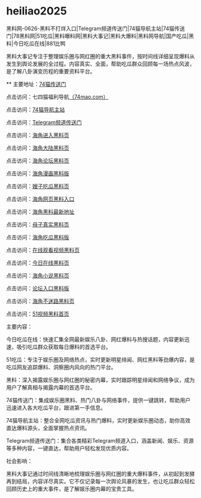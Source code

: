 # heiliao2025
黑料网-0626-黑料不打烊入口|Telegram频道传送门|74猫导航主站|74猫传送门|78黑料网|51吃瓜|黑料曝料网|黑料大事记|黑料大爆料|黑料网导航|国产吃瓜|黑料|今日吃瓜在线|881比鸭

黑料大事记专注于整理娱乐圈与网红圈的重大黑料事件，按时间线详细呈现爆料从发生到舆论发展的全过程。内容真实、全面，帮助吃瓜群众回顾每一场热点风波，是了解八卦演变历程的重要资料平台。

** 主要地址：<a href="https://74mao.com/">74猫传送门</a>

点击访问：七四猫福利导航<a href="https://74mao.com/">（74mao.com）</a>

点击访问：<a href="https://74mao.com/">74猫导航主站</a>

点击访问：<a href="https://74mao.com/">Telegram频道传送门</a>

点击访问：<a href="https://hj-923.pages.dev/">海角进入黑料页</a>  

点击访问：<a href="https://hj-924.pages.dev/">海角大陆黑料页</a>  

点击访问：<a href="https://hj-925.pages.dev/">海角论坛黑料页</a>  

点击访问：<a href="https://hj-926.pages.dev/">海角漫画黑料版</a>  

点击访问：<a href="https://hj-927.pages.dev/">嫂子吃瓜黑料页</a>  

点击访问：<a href="https://hj-931.pages.dev/">海角网页黑料入口</a>  

点击访问：<a href="https://hj-932.pages.dev/">海角黑料最新地址</a>  

点击访问：<a href="https://hj-933.pages.dev/">母子真实黑料页</a>  

点击访问：<a href="https://hj-934.pages.dev/">海角吃瓜黑料版</a>  

点击访问：<a href="https://hj-935.pages.dev/">在线观看视频黑料页</a>  

点击访问：<a href="https://hj-936.pages.dev/">今日在线黑料页</a>  

点击访问：<a href="https://hj-937.pages.dev/">海角小说黑料页</a>  

点击访问：<a href="https://hj-938.pages.dev/">论坛入口黑料版</a>  

点击访问：<a href="https://hj-792.pages.dev/">海角不迷路黑料页</a>  

点击访问：<a href="https://hj-821.pages.dev/">51视频黑料首页</a>  

主要内容：

今日吃瓜在线：快速汇集全网最新娱乐八卦、网红爆料与热搜话题，内容更新迅速，吸引吃瓜群众获取每日爆料的首选平台。

51吃瓜：专注于娱乐圈及网络热点，实时更新明星绯闻、网红黑料等劲爆内容，是吃瓜网友追踪爆料、洞察圈内风向的热门平台。

黑料：深入揭露娱乐圈与网红圈的秘密内幕，实时跟踪明星绯闻和网络争议，成为用户了解真相与揭露内幕的首选平台。

74猫传送门：集成娱乐圈黑料、热门八卦与网络事件，提供一键跳转，帮助用户迅速进入各大吃瓜平台，跟进第一手信息。

74猫导航主站：整合全网吃瓜资讯与热门爆料，实时更新娱乐圈动态，助你高效直达爆料源头，全面掌握热点资讯。

Telegram频道传送门：集合各类精彩Telegram频道入口，涵盖新闻、娱乐、资源等多种内容，一键直达，帮助用户轻松发现优质内容。

社会影响：

黑料大事记通过时间线清晰地梳理娱乐圈与网红圈的重大爆料事件，从初起到发酵再到结局，内容详尽真实。它不仅记录每一次舆论风暴的发生，也让吃瓜群众轻松回顾历史上的重大事件，是了解娱乐圈内幕的宝贵工具。

<span style="display:none;">[Canonical link](）</span>
